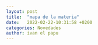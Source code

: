 ```yaml
---
layout: post
title:  "mapa de la materia"
date:   2022-02-22-10:31:58 +0200
categories: Novedades
author: ivan el papu
---
```

